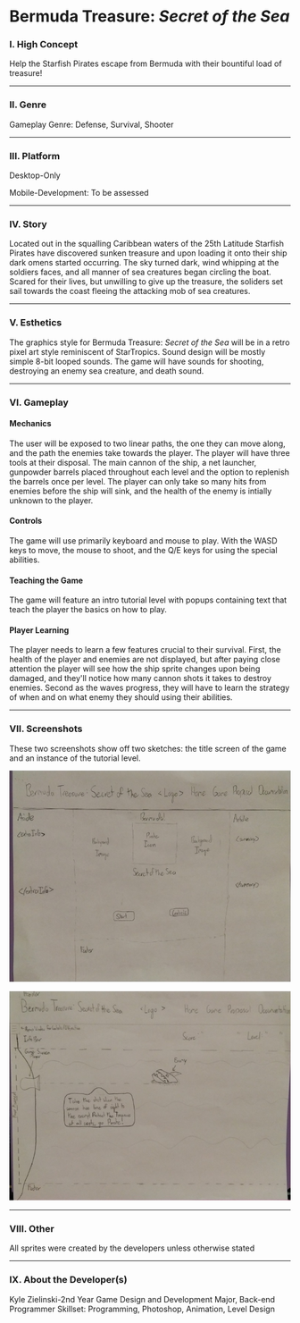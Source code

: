 # Bermuda Treasure: *Secret* *of* *the* *Sea* 
### I. High Concept
Help the Starfish Pirates escape from Bermuda with their bountiful load of treasure!

---
### II. Genre
Gameplay Genre: Defense, Survival, Shooter

---
### III. Platform
Desktop-Only 

Mobile-Development: To be assessed

---
### IV. Story
Located out in the squalling Caribbean waters of the 25th Latitude Starfish Pirates have discovered
sunken treasure and upon loading it onto their ship dark omens started occurring. The sky turned 
dark, wind whipping at the soldiers faces, and all manner of sea creatures began circling the boat.
Scared for their lives, but unwilling to give up the treasure, the soliders set sail towards the
coast fleeing the attacking mob of sea creatures.

---
### V. Esthetics
The graphics style for Bermuda Treasure: *Secret* *of* *the* *Sea* will be in a retro pixel art style reminiscent of StarTropics. Sound design will be mostly simple 8-bit looped sounds. The game will have sounds for shooting, destroying an enemy sea creature, and death sound. 

---
### VI. Gameplay
#### Mechanics
The user will be exposed to two linear paths, the one they can move along, and the path the enemies take towards the player. The player will have three tools at their disposal. The main cannon of the ship, a net launcher, gunpowder barrels placed throughout each level and the option to replenish the barrels once per level. The player can only take so many hits from enemies before the ship will sink, and the health of the enemy is intially unknown to the player.
#### Controls
The game will use primarily keyboard and mouse to play. With the WASD keys to move, the mouse to shoot, and the Q/E keys for using the special abilities.
#### Teaching the Game
The game will feature an intro tutorial level with popups containing text that teach the player the basics on how to play.
#### Player Learning
The player needs to learn a few features crucial to their survival. First, the health of the player and enemies are not displayed, but after paying close attention the player will see how the ship sprite changes upon being damaged, and they'll notice how many cannon shots it takes to destroy enemies. Second as the waves progress, they will have to learn the strategy of when and on what enemy they should using their abilities.

---
### VII. Screenshots
These two screenshots show off two sketches: the title screen of the game and an instance of the tutorial level.

![Game Title Screen Screenshot][screenshot2]

[screenshot2]:media/screenshot2.jpg

![Tutorial Screenshot][screenshot1]

[screenshot1]:media/screenshot1.jpg

---
### VIII. Other
All sprites were created by the developers unless otherwise stated

---
### IX. About the Developer(s)
Kyle Zielinski-2nd Year Game Design and Development Major, Back-end Programmer 
Skillset: Programming, Photoshop, Animation, Level Design